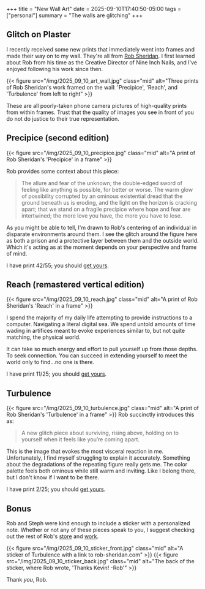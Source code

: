 +++
title = "New Wall Art"
date = 2025-09-10T17:40:50-05:00
tags = ["personal"]
summary = "The walls are glitching"
+++

## Glitch on Plaster

I recently received some new prints that immediately went into frames and made their way on to my wall. They're all from [Rob Sheridan](https://rob-sheridan.com/). I first learned about Rob from his time as the Creative Director of Nine Inch
Nails, and I've enjoyed following his work since then.

{{< figure src="/img/2025_09_10_art_wall.jpg" class="mid" alt="Three prints of Rob Sheridan's work framed on the wall: 'Precipice', 'Reach', and 'Turbulence' from left to right" >}}

These are all poorly-taken phone camera pictures of high-quality prints from within frames. Trust that the quality of images you see in front of you do not do justice to their true representation.

## Precipice (second edition)

{{< figure src="/img/2025_09_10_precipice.jpg" class="mid" alt="A print of Rob Sheridan's 'Precipice' in a frame" >}}

Rob provides some context about this piece:

> The allure and fear of the unknown; the double-edged sword of feeling like anything is possible, for better or worse. The warm glow of possibility corrupted by an ominous existential dread that the ground beneath us is eroding, and the light on the horizon is cracking apart; that we stand on a fragile precipice where hope and fear are intertwined; the more love you have, the more you have to lose.

As you might be able to tell, I'm drawn to Rob's centering of an individual in disparate environments around them. I see the glitch around the figure here as both a prison and a protective layer between them and the outside world. Which it's acting as at the moment depends on your perspective and frame of mind.

I have print 42/55; you should [get yours](https://robsheridan.storenvy.com/collections/1829473-latest-additions/products/36906567-precipice-small-giclee-print-8-x-10-second-edition).

## Reach (remastered vertical edition)

{{< figure src="/img/2025_09_10_reach.jpg" class="mid" alt="A print of Rob Sheridan's 'Reach' in a frame" >}}

I spend the majority of my daily life attempting to provide instructions to a computer. Navigating a literal digital sea. We spend untold amounts of time wading in artifices meant to evoke experiences similar to, but not quite matching, the physical world.

It can take so much energy and effort to pull yourself up from those depths. To seek connection. You can succeed in extending yourself to meet the world only to find...no one is there.

I have print 11/25; you should [get yours](https://robsheridan.storenvy.com/collections/1829473-latest-additions/products/36716500-reach-small-giclee-print-8-x-10-remastered-vertical-edition).

## Turbulence

{{< figure src="/img/2025_09_10_turbulence.jpg" class="mid" alt="A print of Rob Sheridan's 'Turbulence' in a frame" >}}
Rob succinctly introduces this as:

> A new glitch piece about surviving, rising above, holding on to yourself when it feels like you’re coming apart.

This is the image that evokes the most visceral reaction in me. Unfortunately, I find myself struggling to explain it accurately. Something about the degradations of the repeating figure really gets me. The color palette feels both ominous while still warm and inviting. Like I belong there, but I don't know if I want to be there.

I have print 2/25; you should [get yours](https://robsheridan.storenvy.com/collections/1829473-latest-additions/products/36951245-turbulence-small-giclee-print-8-x-10).

## Bonus

Rob and Steph were kind enough to include a sticker with a personalized note. Whether or not any of these pieces speak to you, I suggest checking out the rest of Rob's [store](https://robsheridan.storenvy.com/) and [work](https://rob-sheridan.com/).

{{< figure src="/img/2025_09_10_sticker_front.jpg" class="mid" alt="A sticker of Turbulence with a link to rob-sheridan.com" >}}
{{< figure src="/img/2025_09_10_sticker_back.jpg" class="mid" alt="The back of the sticker, where Rob wrote, 'Thanks Kevin! -Rob'" >}}

Thank *you*, Rob.
